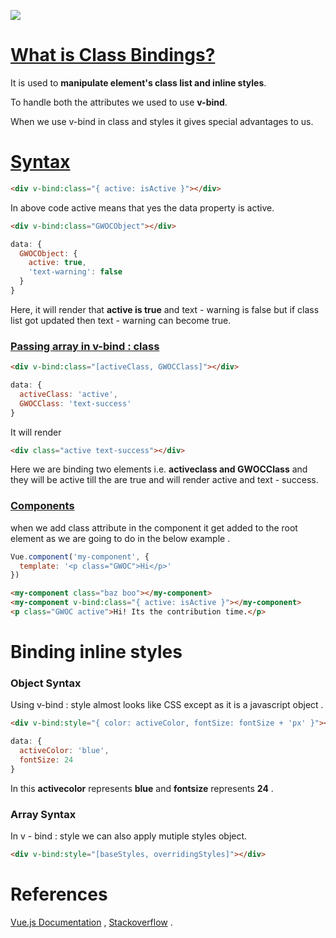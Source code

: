 ![](https://i.imgur.com/5NufPcN.png)



# <u>**What is Class Bindings?**</u>



It is used to **manipulate element's class list and inline styles**.

To handle both the attributes we used to use **v-bind**.

When we use v-bind in class and styles it gives special advantages to us.



# <u>Syntax</u>



````html
<div v-bind:class="{ active: isActive }"></div>
````

In above code active means that yes the data property is active.



````html
<div v-bind:class="GWOCObject"></div>
````

````javascript
data: {
  GWOCObject: {
    active: true,
    'text-warning': false
  }
}
````



Here, it will render that **active is true** and text - warning is false but if class list got updated then text - warning can become true.





###  <u>Passing array  in v-bind : class</u>



````html
<div v-bind:class="[activeClass, GWOCClass]"></div>
````

````javascript
data: {
  activeClass: 'active',
  GWOCClass: 'text-success'
}
````



It will render



````html
<div class="active text-success"></div>
````



Here we are binding two elements i.e. **activeclass and GWOCClass** and they will be active till the are true and will render active and text - success.



### <u>Components</u>



when we add class attribute in the component it get added to the root element as we are going to do in the below example .



````javascript
Vue.component('my-component', {
  template: '<p class="GWOC">Hi</p>'
})
````



````html
<my-component class="baz boo"></my-component>
<my-component v-bind:class="{ active: isActive }"></my-component>
<p class="GWOC active">Hi! Its the contribution time.</p>
````



# Binding inline styles



### Object Syntax

Using v-bind : style almost looks like CSS except as it is a javascript object .

```` html
<div v-bind:style="{ color: activeColor, fontSize: fontSize + 'px' }"></div>
````

````javascript
data: {
  activeColor: 'blue',
  fontSize: 24
}
````



In this **activecolor** represents **blue** and **fontsize** represents **24** .





### Array Syntax



In v - bind : style we can also apply mutiple styles object.

```` html
<div v-bind:style="[baseStyles, overridingStyles]"></div>
````



# References



[Vue.js Documentation](https://vuejs.org/v2/guide/class-and-style.html#Object-Syntax-1) , [Stackoverflow](https://stackoverflow.com/questions/43210508/vue-js-conditional-class-style-binding) .